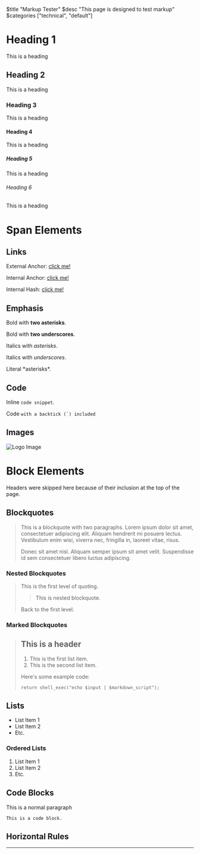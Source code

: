 $title "Markup Tester"
$desc "This page is designed to test markup"
$categories ["technical", "default"]

# Heading 1
This is a heading
## Heading 2
This is a heading
### Heading 3
This is a heading
#### Heading 4
This is a heading
##### Heading 5
This is a heading
###### Heading 6
This is a heading

# Span Elements

## Links
External Anchor: [click me!](https://vevox.io)

Internal Anchor: [click me!](/special/random)

Internal Hash: [click me!](#heading-1)

## Emphasis
Bold with **two asterisks**.

Bold with __two underscores__.

Italics with *asterisks*.

Italics with _underscores_.

Literal \*asterisks\*.

## Code
Inline `code snippet`.

Code ``with a backtick (`) included ``

## Images
![Logo Image](/img/logo.png)

# Block Elements

Headers were skipped here because of their inclusion at the top of the page.

## Blockquotes

> This is a blockquote with two paragraphs. Lorem ipsum dolor sit amet,
> consectetuer adipiscing elit. Aliquam hendrerit mi posuere lectus.
> Vestibulum enim wisi, viverra nec, fringilla in, laoreet vitae, risus.
>
> Donec sit amet nisl. Aliquam semper ipsum sit amet velit. Suspendisse
> id sem consectetuer libero luctus adipiscing.

### Nested Blockquotes
> This is the first level of quoting.
>
> > This is nested blockquote.
>
> Back to the first level.

### Marked Blockquotes

> ## This is a header
>
> 1.   This is the first list item.
> 2.   This is the second list item.
>
> Here's some example code:
>
>     return shell_exec("echo $input | $markdown_script");

## Lists

* List Item 1
* List Item 2
* Etc.

### Ordered Lists

1. List Item 1
2. List Item 2
3. Etc.

## Code Blocks
This is a normal paragraph

    This is a code block.

## Horizontal Rules

---
